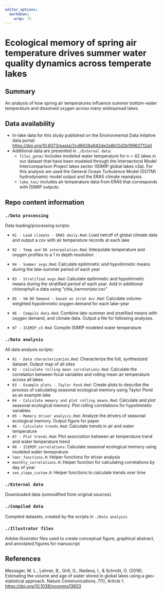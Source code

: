 ```yaml
---
editor_options: 
  markdown: 
    wrap: 72
---
```


# Ecological memory of spring air temperature drives summer water quality dynamics across temperate lakes

## Summary

An analysis of how spring air temperatures influence summer bottom-water
temperature and dissolved oxygen across many widespread lakes.

## Data availability

-   In-lake data for this study published on the Environmental Data
    Initative data portal:
    <https://doi.org/10.6073/pasta/2cd6628a942de2a8b12d2b19962712a0>
-   Additional data are presented in `./External data`:
    -   `files_gotm/` includes modeled water temperature for n = 42
        lakes in our dataset that have been modeled through the
        Intersectoral Model Intercomparison Project lakes sector (ISIMIP
        global lakes v3a). For this analysis we used the General Ocean
        Turbulence Model (GOTM) hydrodynamic model output and the ERA5
        climate reanalysis.
    -   `lake_tas/` includes air temperature data from ERA5 that
        corresponds with ISIMIP outputs.

## Repo content information

### `./Data processing`

Data loading/processing scripts:

-   `01 - Load climate - ERA5 daily.Rmd`: Load netcdf of global climate
    data and output a csv with air temperature records at each lake

-   `02 - Temp and DO interpolation.Rmd`: Interpolate temperature and
    oxygen profiles to a 1 m depth resolution

-   `04 - Summer avgs.Rmd`: Calculate epilimnetic and hypolimnetic means
    during the late-summer period of each year

-   `03 - Stratified avgs.Rmd`: Calculate epilimnetic and hypolimnetic
    means during the stratified period of each year. Add in additional
    chlorophyll-a data using "chla_harmonizer.csv"

-   `05 - VW DO Demand - based on strat dur.Rmd`: Calculate
    volume-weighted hypolimnetic oxygen demand for each lake-year

-   `06 - Compile data.Rmd`: Combine late-summer and stratified means
    with oxygen demand, and climate data. Output a file for following
    analyses.

-   `07 - ISIMIP_v3.Rmd`: Compile ISIMIP modeled water temperature

### `./Data analysis`

All data analysis scripts:

-   `01 - Data characterization.Rmd`: Characterize the full, synthesized
    dataset. Output map of all sites
-   `02 - Calculate rolling mean correlations.Rmd`: Calculate the
    correlation between focal variables and rolling mean air temperature
    across all lakes
-   `03 - Example plots - Taylor Pond.Rmd`: Create plots to describe the
    process of calculating seasonal ecological memory using Taylor Pond
    as an example lake
-   `04 - Calculate memory and plot rolling means.Rmd`: Calculate and
    plot seasonal ecological memory. Plot rolling correlations for
    hypolimnetic variables
-   `05 - Memory driver analysis.Rmd`: Analyze the drivers of seasonal
    ecological memory. Output figure for paper
-   `06 - Calculate trends.Rmd`: Calculate trends in air and water
    temperature
-   `07 - Plot trends.Rmd`: Plot association between air temperature
    trend and water temperature trend
-   `08 - ISIMIP_correlations`: Calculate seasonal ecological memory
    using modeled water temeprature
-   `lmer_functions.R`: Helper functions for driver analysis
-   `monthly_correlations.R`: Helper function for calculating
    correlations by day of year
-   `sen_slope_custom.R`: Helper functions to calculate trends over time

### `./External data`

Downloaded data (unmodified from original sources)

### `./Compiled data`

Compiled datasets, created by the scripts in `./Data analysis`

### `./Illustrator files`

Adobe illustrator files used to create conceptual figure, graphical
abstract, and annotated figures for manuscript

## References

Messager, M. L., Lehner, B., Grill, G., Nedeva, I., & Schmitt, O.
(2016). Estimating the volume and age of water stored in global lakes
using a geo-statistical approach. Nature Communications, 7(1),
Article 1. <https://doi.org/10.1038/ncomms13603>
